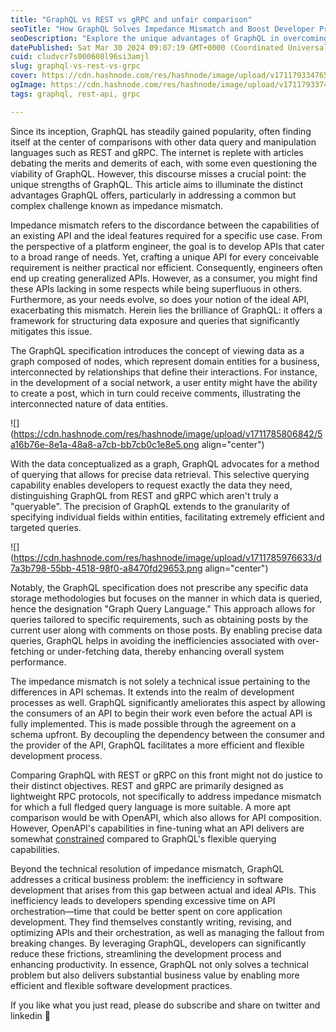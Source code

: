 ```yaml
---
title: "GraphQL vs REST vs gRPC and unfair comparison"
seoTitle: "How GraphQL Solves Impedance Mismatch and Boost Developer Productivity"
seoDescription: "Explore the unique advantages of GraphQL in overcoming the impedance mismatch between actual and ideal APIs, enhancing software development efficiency."
datePublished: Sat Mar 30 2024 09:07:19 GMT+0000 (Coordinated Universal Time)
cuid: cludvcr7s000608l96si3amjl
slug: graphql-vs-rest-vs-grpc
cover: https://cdn.hashnode.com/res/hashnode/image/upload/v1711793347659/912aafc8-a240-4ff2-8289-b80003f4a327.png
ogImage: https://cdn.hashnode.com/res/hashnode/image/upload/v1711793374994/581c5c85-8750-40c4-9da5-4c5ac320b8a2.png
tags: graphql, rest-api, grpc

---
```


Since its inception, GraphQL has steadily gained popularity, often finding itself at the center of comparisons with other data query and manipulation languages such as REST and gRPC. The internet is replete with articles debating the merits and demerits of each, with some even questioning the viability of GraphQL. However, this discourse misses a crucial point: the unique strengths of GraphQL. This article aims to illuminate the distinct advantages GraphQL offers, particularly in addressing a common but complex challenge known as impedance mismatch.

Impedance mismatch refers to the discordance between the capabilities of an existing API and the ideal features required for a specific use case. From the perspective of a platform engineer, the goal is to develop APIs that cater to a broad range of needs. Yet, crafting a unique API for every conceivable requirement is neither practical nor efficient. Consequently, engineers often end up creating generalized APIs. However, as a consumer, you might find these APIs lacking in some respects while being superfluous in others. Furthermore, as your needs evolve, so does your notion of the ideal API, exacerbating this mismatch. Herein lies the brilliance of GraphQL: it offers a framework for structuring data exposure and queries that significantly mitigates this issue.

The GraphQL specification introduces the concept of viewing data as a graph composed of nodes, which represent domain entities for a business, interconnected by relationships that define their interactions. For instance, in the development of a social network, a user entity might have the ability to create a post, which in turn could receive comments, illustrating the interconnected nature of data entities.

![](https://cdn.hashnode.com/res/hashnode/image/upload/v1711785806842/5a16b76e-8e1a-48a8-a7cb-bb7cb0c1e8e5.png align="center")

With the data conceptualized as a graph, GraphQL advocates for a method of querying that allows for precise data retrieval. This selective querying capability enables developers to request exactly the data they need, distinguishing GraphQL from REST and gRPC which aren't truly a "queryable". The precision of GraphQL extends to the granularity of specifying individual fields within entities, facilitating extremely efficient and targeted queries.

![](https://cdn.hashnode.com/res/hashnode/image/upload/v1711785976633/d7a3b798-55bb-4518-98f0-a8470fd29653.png align="center")

Notably, the GraphQL specification does not prescribe any specific data storage methodologies but focuses on the manner in which data is queried, hence the designation "Graph Query Language." This approach allows for queries tailored to specific requirements, such as obtaining posts by the current user along with comments on those posts. By enabling precise data queries, GraphQL helps in avoiding the inefficiencies associated with over-fetching or under-fetching data, thereby enhancing overall system performance.

The impedance mismatch is not solely a technical issue pertaining to the differences in API schemas. It extends into the realm of development processes as well. GraphQL significantly ameliorates this aspect by allowing the consumers of an API to begin their work even before the actual API is fully implemented. This is made possible through the agreement on a schema upfront. By decoupling the dependency between the consumer and the provider of the API, GraphQL facilitates a more efficient and flexible development process.

Comparing GraphQL with REST or gRPC on this front might not do justice to their distinct objectives. REST and gRPC are primarily designed as lightweight RPC protocols, not specifically to address impedance mismatch for which a full fledged query language is more suitable. A more apt comparison would be with OpenAPI, which also allows for API composition. However, OpenAPI's capabilities in fine-tuning what an API delivers are somewhat [constrained](https://swagger.io/specification/#composition-and-inheritance-polymorphism) compared to GraphQL's flexible querying capabilities.

Beyond the technical resolution of impedance mismatch, GraphQL addresses a critical business problem: the inefficiency in software development that arises from this gap between actual and ideal APIs. This inefficiency leads to developers spending excessive time on API orchestration—time that could be better spent on core application development. They find themselves constantly writing, revising, and optimizing APIs and their orchestration, as well as managing the fallout from breaking changes. By leveraging GraphQL, developers can significantly reduce these frictions, streamlining the development process and enhancing productivity. In essence, GraphQL not only solves a technical problem but also delivers substantial business value by enabling more efficient and flexible software development practices.

If you like what you just read, please do subscribe and share on twitter and linkedin 🙏